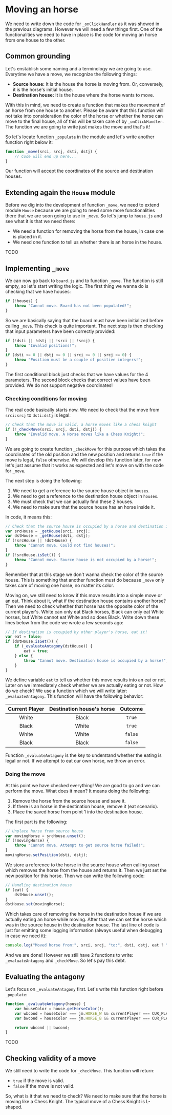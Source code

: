 # Moving an horse

We need to write down the code for `_onClickHandler` as it was showed in the previous diagrams. However we will need a few things first. One of the functionalities we need to have in place is the code for moving an horse from one house to the other.

## Common grounding
Let's enstablish some naming and a terminology we are going to use. Everytime we have a move, we recognize the following things:

- **Source house:** It is the house the horse is moving from. Or, conversely, it is the horse's initial house.
- **Destination house:** It is the house where the horse wants to move.

With this in mind, we need to create a function that makes the movement of an horse from one house to another. Please be aware that this function will not take into consideration the color of the horse or whether the horse can move to the final house, all of this will be taken care of by `_onClickHandler`. The function we are going to write just makes the move and that's it!

So let's locate function `_populate` in the module and let's write another function right below it:

```javascript
function _move(srci, srcj, dsti, dstj) {
    // Code will end up here...
}
```

Our function will accept the coordinates of the source and destination houses.

## Extending again the `House` module
Before we dig into the development of function `_move`, we need to extend module `House` because we are going to need some more functionalities there that we are soon going to use in `_move`. So let's jump to `house.js` and see what it is that we need there:

- We need a function for removing the horse from the house, in case one is placed in it.
- We need one function to tell us whether there is an horse in the house.

TODO

## Implementing `_move`
We can now go back to `board.js` and to function `_move`. The function is still empty, so let's start writing the logic. The first thing we wanna do is checking that we have houses:

```javascript
if (!houses) {
    throw "Cannot move. Board has not been populated!";
}
```

So we are basically saying that the board must have been initialized before calling `_move`. This check is quite important. The next step is then checking that input parameters have been correctly provided:

```javascript
if (!dsti || !dstj || !srci || !srcj) {
    throw "Invalid positions!";
}
if (dsti <= 0 || dstj <= 0 || srci <= 0 || srcj <= 0) {
    throw "Position must be a couple of positive integers!";
}
```

The first conditional block just checks that we have values for the 4 parameters. The second block checks that correct values have been provided. We do not support negative coordinates!

### Checking conditions for moving
The real code basically starts now. We need to check that the move from `srci:srcj` to `dsti:dstj` is legal:

```javascript
// Check that the move is valid, a horse moves like a chess knight
if (!_checkMove(srci, srcj, dsti, dstj)) {
    throw "Invalid move. A Horse moves like a Chess Knight!";
}
```

We are going to create function `_checkMove` for this purpose which takes the coordinates of the old position and the new position and returns `true` if the move is legal, `false` otherwise. We will develop this function later, for now let's just assume that it works as expected and let's move on with the code for `_move`.

The next step is doing the following:

1. We need to get a reference to the source house object in `houses`.
2. We need to get a reference to the destination house object in `houses`.
3. We must check that we can actually find these 2 houses.
4. We need to make sure that the source house has an horse inside it.

In code, it means this:

```javascript
// Check that the source house is occupied by a horse and destination is free
var srcHouse = _getHouse(srci, srcj);
var dstHouse = _getHouse(dsti, dstj);
if (!srcHouse || !dstHouse) {
    throw "Cannot move. Could not find houses!";
}
if (!srcHouse.isSet()) {
    throw "Cannot move. Source house is not occupied by a horse!";
}
```

Remember that at this stage we don't wanna check the color of the source house. This is something that another function must do because `_move` only takes care of moving one horse, no matter its color.

Moving on, we still need to know if this move results into a simple move or an eat. Think about it, what if the destination house contains another horse? Then we need to check whether that horse has the opposite color of the current player's. White can only eat Black horses, Black can only eat White horses, but White cannot eat White and so does Black. Write down these lines below from the code we wrote a few seconds ago:

```javascript
// If destination is occupied by other player's horse, eat it!
var eat = false;
if (dstHouse.isSet()) {
    if (_evaluateAntagony(dstHouse)) {
        eat = true;
    } else {
        throw "Cannot move. Destination house is occupied by a horse!";
    }
}
```

We define variable `eat` to tell us whether this move results into an eat or not. Later on we immediately check whether we are actually eating or not. How do we check? We use a function which we will write later: `_evaluateAntagony`. This function will have the following behavior:

| Current Player  | Destination house's horse | Outcome |
|:---------------:|:-------------------------:|:-------:|
| White           | Black                     | `true`  |
| Black           | White                     | `true`  |
| White           | White                     | `false` |
| Black           | Black                     | `false` |

Function `_evaluateAntagony` is the key to understand whether the eating is legal or not. If we attempt to eat our own horse, we throw an error.

### Doing the move
At this point we have checked everything! We are good to go and we can perform the move. What does it mean? It means doing the following:

1. Remove the horse from the source house and save it.
2. If there is an horse in the destination house, remove it (eat scenario).
3. Place the saved horse from point 1 into the destination house.

The first part is the following:

```javascript
// Unplace horse from source house
var movingHorse = srcHouse.unset();
if (!movingHorse) {
    throw "Cannot move. Attempt to get source horse failed!";
}
movingHorse.setPosition(dsti, dstj);
```

We store a reference to the horse in the source house when calling `unset` which removes the horse from the house and returns it. Then we just set the new position for this horse. Then we can write the following code:

```javascript
// Handling destination house
if (eat) {
    dstHouse.unset();
}
dstHouse.set(movingHorse);
```

Which takes care of removing the horse in the destination house if we are actually eating an horse while moving. After that we can set the horse which was in the source house in the destination house. The last line of code is just for emitting some logging information (always useful when debugging in case we need it):

```javascript
console.log("Moved horse from:", srci, srcj, "to:", dsti, dstj, eat ? "and ate!" : "");
```

And we are done! However we still have 2 functions to write: `_evaluateAntagony` and `_checkMove`. So let's pay this debt.

## Evaluating the antagony
Let's focus on `_evaluateAntagony` first. Let's write this function right before `_populate`:

```javascript
function _evaluateAntagony(house) {
    var houseColor = house.getHorseColor();
    var wbcond = houseColor === jm.HORSE_W && currentPlayer === CUR_PLAYER_B;
    var bwcond = houseColor === jm.HORSE_B && currentPlayer === CUR_PLAYER_W;

    return wbcond || bwcond;
}
```

TODO

## Checking validity of a move
We still need to write the code for `_checkMove`. This function will return:

- `true` if the move is valid.
- `false` if the move is not valid.

So, what is it that we need to check? We need to make sure that the horse is moving like a Chess Knight. The typical move of a Chess Knight is L-shaped.
